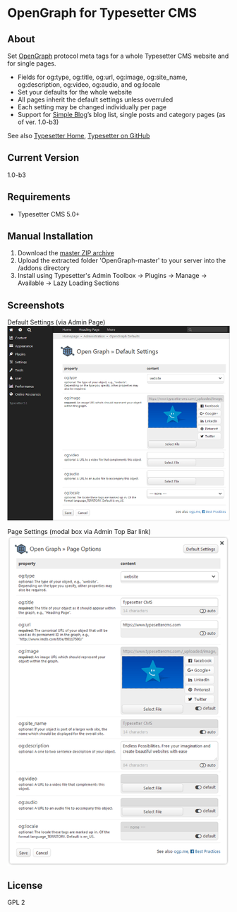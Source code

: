 # OpenGraph for Typesetter CMS #

## About
Set [OpenGraph](http://ogp.me) protocol meta tags for a whole Typesetter CMS website and for single pages.

* Fields for og:type, og:title, og:url, og:image, og:site_name, og:description, og:video, og:audio, and og:locale
* Set your defaults for the whole website
* All pages inherit the default settings unless overruled
* Each setting may be changed individually per page
* Support for [Simple Blog](https://www.typesettercms.com/Plugins/17_Simple_Blog)&rsquo;s blog list, single posts and category pages (as of ver. 1.0-b3)

See also [Typesetter Home](http://www.typesettercms.com), [Typesetter on GitHub](https://github.com/Typesetter/Typesetter)

## Current Version 
1.0-b3

## Requirements ##
* Typesetter CMS 5.0+

## Manual Installation ##
1. Download the [master ZIP archive](https://github.com/juek/OpenGraph/archive/master.zip)
2. Upload the extracted folder 'OpenGraph-master' to your server into the /addons directory
3. Install using Typesetter's Admin Toolbox &rarr; Plugins &rarr; Manage &rarr; Available &rarr; Lazy Loading Sections

## Screenshots

Default Settings (via Admin Page)
![Screenshot](/docs/screenshot-default-settings.png?raw=true)

Page Settings (modal box via Admin Top Bar link)
![Screenshot](/docs/screenshot-page-settings.png?raw=true)

## License
GPL 2

